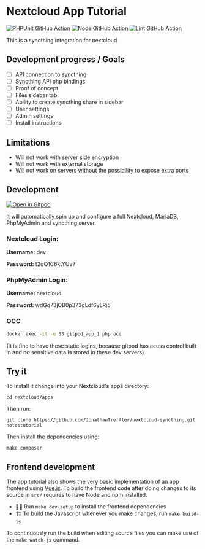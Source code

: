 # Nextcloud App Tutorial

[![PHPUnit GitHub Action](https://github.com/nextcloud/app-tutorial/workflows/PHPUnit/badge.svg)](https://github.com/nextcloud/app-tutorial/actions?query=workflow%3APHPUnit)
[![Node GitHub Action](https://github.com/nextcloud/app-tutorial/workflows/Node/badge.svg)](https://github.com/nextcloud/app-tutorial/actions?query=workflow%3ANode)
[![Lint GitHub Action](https://github.com/nextcloud/app-tutorial/workflows/Lint/badge.svg)](https://github.com/nextcloud/app-tutorial/actions?query=workflow%3ALint)

This is a syncthing integration for nextcloud

## Development progress / Goals

- [ ] API connection to syncthing
- [ ] Syncthing API php bindings
- [ ] Proof of concept
- [ ] Files sidebar tab
- [ ] Ability to create syncthing share in sidebar
- [ ] User settings
- [ ] Admin settings
- [ ] Install instructions

## Limitations

- Will not work with server side encryption
- Will not work with external storage
- Will not work on servers without the possibility to expose extra ports


## Development
[![Open in Gitpod](https://gitpod.io/button/open-in-gitpod.svg)](https://gitpod.io/#https://github.com/JonathanTreffler/sharerenamer/)

It will automatically spin up and configure a full Nextcloud, MariaDB, PhpMyAdmin and syncthing server.

### Nextcloud Login:
**Username:** dev

**Password:** t2qQ1C6ktYUv7

### PhpMyAdmin Login:
**Username:** nextcloud

**Password:** wdGq73jQB0p373gLdf6yLRj5

### OCC
```bash
docker exec -it -u 33 gitpod_app_1 php occ
```

(It is fine to have these static logins, because gitpod has acess control built in and no sensitive data is stored in these dev servers)

## Try it 
To install it change into your Nextcloud's apps directory:

    cd nextcloud/apps

Then run:

    git clone https://github.com/JonathanTreffler/nextcloud-syncthing.git notestutorial

Then install the dependencies using:

    make composer

## Frontend development

The app tutorial also shows the very basic implementation of an app frontend using [Vue.js](https://vuejs.org/). To build the frontend code after doing changes to its source in `src/` requires to have Node and npm installed.

- 👩‍💻 Run `make dev-setup` to install the frontend dependencies
- 🏗 To build the Javascript whenever you make changes, run `make build-js`

To continuously run the build when editing source files you can make use of the `make watch-js` command.
